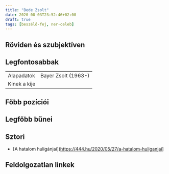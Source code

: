 ```yaml
---
title: "Bede Zsolt"
date: 2020-08-03T23:52:46+02:00
draft: true
tags: [beszélő-fej, ner-celeb]
---
```


## Röviden és szubjektíven

## Legfontosabbak

|                           |                                                                    |
| :---                      | :----                                                              |
| Alapadatok                | Bayer Zsolt (1963-)                                                |
| Kinek a kije              |                                                                    |

## Főbb pozíciói


## Legfőbb bűnei

## Sztori

- [A hatalom huligánjai](https://444.hu/2020/05/27/a-hatalom-huliganjai]

## Feldolgozatlan linkek
